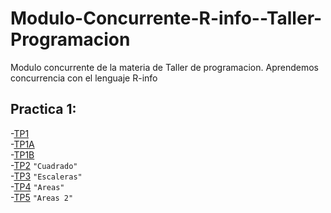 # Modulo-Concurrente-R-info--Taller-Programacion
Modulo concurrente de la materia de Taller de programacion. Aprendemos concurrencia con el lenguaje R-info

## Practica 1:
  -[TP1](https://github.com/CapoElMate/Modulo-Concurrente-R-info--Taller-Programacion/blob/main/practica1/pr1ej1)  
  -[TP1A](https://github.com/CapoElMate/Modulo-Concurrente-R-info--Taller-Programacion/blob/main/practica1/pr1ej1A)   
  -[TP1B](https://github.com/CapoElMate/Modulo-Concurrente-R-info--Taller-Programacion/blob/main/practica1/pr1ej1B)   
  -[TP2](https://github.com/CapoElMate/Modulo-Concurrente-R-info--Taller-Programacion/blob/main/practica1/pr1ej2)     `"Cuadrado"`   
  -[TP3](https://github.com/CapoElMate/Modulo-Concurrente-R-info--Taller-Programacion/blob/main/practica1/pr1ej3)     `"Escaleras"`   
  -[TP4](https://github.com/CapoElMate/Modulo-Concurrente-R-info--Taller-Programacion/blob/main/practica1/pr1ej4)     `"Areas"`   
  -[TP5](https://github.com/CapoElMate/Modulo-Concurrente-R-info--Taller-Programacion/blob/main/practica1/pr1ej5)     `"Areas 2"`   
  
